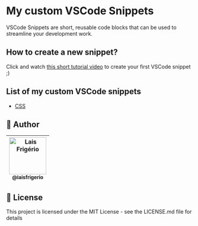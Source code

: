 # My custom VSCode Snippets

VSCode Snippets are short, reusable code blocks that can be used to streamline your development work.

## How to create a new snippet?

Click and watch [this short tutorial video](https://www.instagram.com/reel/Cb77Cs_FJk7/?utm_source=ig_web_copy_link) to create your first VSCode snippet ;) 

## List of my custom VSCode snippets

- [CSS](./css.json)

## 👩 Author

| [<img src="https://avatars.githubusercontent.com/u/20709086?v=4" width="100px;" alt="Lais Frigério"/><br /><sub><b>@laisfrigerio</b></sub>](https://github.com/laisfrigerio)<br /> |
| :---: |

## 📄 License

This project is licensed under the MIT License - see the LICENSE.md file for details
